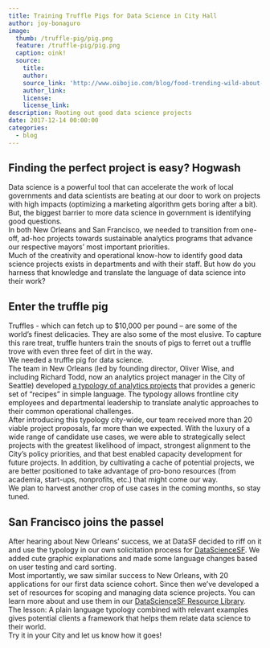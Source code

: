 ```yaml
---
title: Training Truffle Pigs for Data Science in City Hall
author: joy-bonaguro
image:
  thumb: /truffle-pig/pig.png
  feature: /truffle-pig/pig.png
  caption: oink!
  source:
    title:
    author:
    source_link: 'http://www.oibojio.com/blog/food-trending-wild-about-truffles'
    author_link:
    license:
    license_link:
description: Rooting out good data science projects
date: 2017-12-14 00:00:00
categories:
  - blog
---
```



## Finding the perfect project is easy? Hogwash

Data science is a powerful tool that can accelerate the work of local governments and data scientists are beating at our door to work on projects with high impacts (optimizing a marketing algorithm gets boring after a bit). But, the biggest barrier to more data science in government is identifying good questions. <br>In both New Orleans and San Francisco, we needed to transition from one-off, ad-hoc projects towards sustainable analytics programs that advance our respective mayors’ most important priorities.<br>Much of the creativity and operational know-how to identify good data science projects exists in departments and with their staff. But how do you harness that knowledge and translate the language of data science into their work?

## Enter the truffle pig

Truffles - which can fetch up to $10,000 per pound – are some of the world’s finest delicacies. They are also some of the most elusive. To capture this rare treat, truffle hunters train the snouts of pigs to ferret out a truffle trove with even three feet of dirt in the way.<br>We needed a truffle pig for data science.<br>The team in New Orleans (led by founding director, Oliver Wise, and including Richard Todd, now an analytics project manager in the City of Seattle) developed [a typology of analytics projects](http://datadriven.nola.gov/nolalytics/) that provides a generic set of “recipes” in simple language. The typology allows frontline city employees and departmental leadership to translate analytic approaches to their common operational challenges.<br>After introducing this typology city-wide, our team received more than 20 viable project proposals, far more than we expected. With the luxury of a wide range of candidate use cases, we were able to strategically select projects with the greatest likelihood of impact, strongest alignment to the City’s policy priorities, and that best enabled capacity development for future projects. In addition, by cultivating a cache of potential projects, we are better positioned to take advantage of pro-bono resources (from academia, start-ups, nonprofits, etc.) that might come our way.<br>We plan to harvest another crop of use cases in the coming months, so stay tuned.

## San Francisco joins the passel

After hearing about New Orleans’ success, we at DataSF decided to riff on it and use the typology in our own solicitation process for [DataScienceSF](https://datasf.org/science/). We added cute graphic explanations and made some language changes based on user testing and card sorting.<br>Most importantly, we saw similar success to New Orleans, with 20 applications for our first data science cohort. Since then we’ve developed a set of resources for scoping and managing data science projects. You can learn more about and use them in our [DataScienceSF Resource Library](https://datasf.org/resources/datasciencesf/).<br>The lesson: A plain language typology combined with relevant examples gives potential clients a framework that helps them relate data science to their world.<br>Try it in your City and let us know how it goes!<br>
